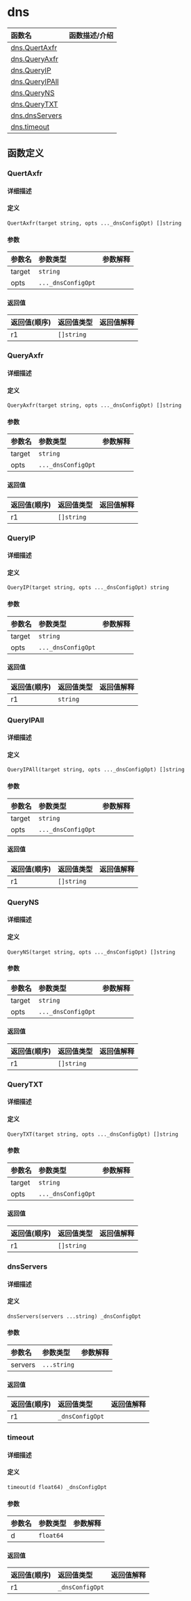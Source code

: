 # dns

|函数名|函数描述/介绍|
|:------|:--------|
| [dns.QuertAxfr](#quertaxfr) ||
| [dns.QueryAxfr](#queryaxfr) ||
| [dns.QueryIP](#queryip) ||
| [dns.QueryIPAll](#queryipall) ||
| [dns.QueryNS](#queryns) ||
| [dns.QueryTXT](#querytxt) ||
| [dns.dnsServers](#dnsservers) ||
| [dns.timeout](#timeout) ||


## 函数定义
### QuertAxfr

#### 详细描述


#### 定义

`QuertAxfr(target string, opts ..._dnsConfigOpt) []string`

#### 参数
|参数名|参数类型|参数解释|
|:-----------|:---------- |:-----------|
| target | `string` |   |
| opts | `..._dnsConfigOpt` |   |

#### 返回值
|返回值(顺序)|返回值类型|返回值解释|
|:-----------|:---------- |:-----------|
| r1 | `[]string` |   |


### QueryAxfr

#### 详细描述


#### 定义

`QueryAxfr(target string, opts ..._dnsConfigOpt) []string`

#### 参数
|参数名|参数类型|参数解释|
|:-----------|:---------- |:-----------|
| target | `string` |   |
| opts | `..._dnsConfigOpt` |   |

#### 返回值
|返回值(顺序)|返回值类型|返回值解释|
|:-----------|:---------- |:-----------|
| r1 | `[]string` |   |


### QueryIP

#### 详细描述


#### 定义

`QueryIP(target string, opts ..._dnsConfigOpt) string`

#### 参数
|参数名|参数类型|参数解释|
|:-----------|:---------- |:-----------|
| target | `string` |   |
| opts | `..._dnsConfigOpt` |   |

#### 返回值
|返回值(顺序)|返回值类型|返回值解释|
|:-----------|:---------- |:-----------|
| r1 | `string` |   |


### QueryIPAll

#### 详细描述


#### 定义

`QueryIPAll(target string, opts ..._dnsConfigOpt) []string`

#### 参数
|参数名|参数类型|参数解释|
|:-----------|:---------- |:-----------|
| target | `string` |   |
| opts | `..._dnsConfigOpt` |   |

#### 返回值
|返回值(顺序)|返回值类型|返回值解释|
|:-----------|:---------- |:-----------|
| r1 | `[]string` |   |


### QueryNS

#### 详细描述


#### 定义

`QueryNS(target string, opts ..._dnsConfigOpt) []string`

#### 参数
|参数名|参数类型|参数解释|
|:-----------|:---------- |:-----------|
| target | `string` |   |
| opts | `..._dnsConfigOpt` |   |

#### 返回值
|返回值(顺序)|返回值类型|返回值解释|
|:-----------|:---------- |:-----------|
| r1 | `[]string` |   |


### QueryTXT

#### 详细描述


#### 定义

`QueryTXT(target string, opts ..._dnsConfigOpt) []string`

#### 参数
|参数名|参数类型|参数解释|
|:-----------|:---------- |:-----------|
| target | `string` |   |
| opts | `..._dnsConfigOpt` |   |

#### 返回值
|返回值(顺序)|返回值类型|返回值解释|
|:-----------|:---------- |:-----------|
| r1 | `[]string` |   |


### dnsServers

#### 详细描述


#### 定义

`dnsServers(servers ...string) _dnsConfigOpt`

#### 参数
|参数名|参数类型|参数解释|
|:-----------|:---------- |:-----------|
| servers | `...string` |   |

#### 返回值
|返回值(顺序)|返回值类型|返回值解释|
|:-----------|:---------- |:-----------|
| r1 | `_dnsConfigOpt` |   |


### timeout

#### 详细描述


#### 定义

`timeout(d float64) _dnsConfigOpt`

#### 参数
|参数名|参数类型|参数解释|
|:-----------|:---------- |:-----------|
| d | `float64` |   |

#### 返回值
|返回值(顺序)|返回值类型|返回值解释|
|:-----------|:---------- |:-----------|
| r1 | `_dnsConfigOpt` |   |


